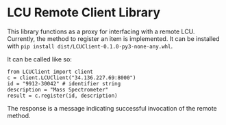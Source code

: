# LCU Remote Client Library

This library functions as a proxy for interfacing with a remote LCU. Currently, the method to register an item is implemented.
It can be installed with `pip install dist/LCUClient-0.1.0-py3-none-any.whl`.

It can be called like so:
```
from LCUClient import client
c = client.LCUClient("34.136.227.69:8000")
id = "9912-30042" # identifier string
description = "Mass Spectrometer"
result = c.register(id, description)
```

The response is a message indicating successful invocation of the remote method.